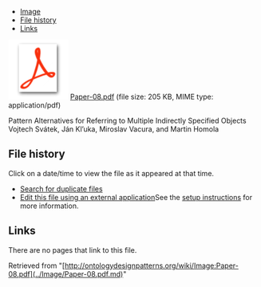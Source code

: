* [Image](../Image/Paper-08.pdf.md#file)
* [File history](../Image/Paper-08.pdf.md#filehistory)
* [Links](../Image/Paper-08.pdf.md#filelinks)

[![](../skins/common/images/icons/fileicon-pdf.png)](../Image/Paper-08.pdf.md "Paper-08.pdf")
[Paper-08.pdf](../images/a/ae/Paper-08.pdf "Paper-08.pdf")‎  (file size: 205 KB, MIME type: application/pdf)




Pattern Alternatives for Referring to Multiple Indirectly Specified Objects
Vojtech Svátek, Ján Kl’uka, Miroslav Vacura, and Martin Homola




## File history

Click on a date/time to view the file as it appeared at that time.



  
* [Search for duplicate files](http://ontologydesignpatterns.org/wiki/Special:FileDuplicateSearch/Paper-08.pdf "Special:FileDuplicateSearch/Paper-08.pdf")
* [Edit this file using an external application](http://ontologydesignpatterns.org/wiki/index.php?title=Image:Paper-08.pdf&action=edit&externaledit=true&mode=file "Image:Paper-08.pdf")See the [setup instructions](http://www.mediawiki.org/wiki/Manual:External_editors "http://www.mediawiki.org/wiki/Manual:External_editors") for more information.

## Links



There are no pages that link to this file.




Retrieved from "[http://ontologydesignpatterns.org/wiki/Image:Paper-08.pdf](../Image/Paper-08.pdf.md)"